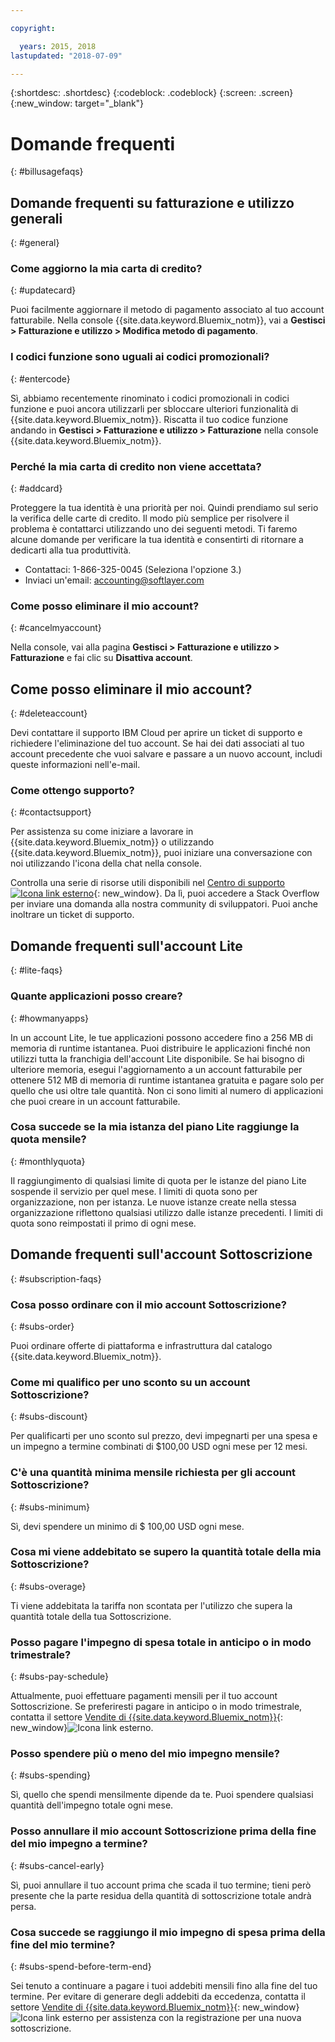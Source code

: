```yaml
---

copyright:

  years: 2015, 2018
lastupdated: "2018-07-09"

---
```


{:shortdesc: .shortdesc}
{:codeblock: .codeblock}
{:screen: .screen}
{:new_window: target="_blank"}

# Domande frequenti
{: #billusagefaqs} 

## Domande frequenti su fatturazione e utilizzo generali
{: #general}

### Come aggiorno la mia carta di credito?
{: #updatecard}

Puoi facilmente aggiornare il metodo di pagamento associato al tuo account fatturabile. Nella console {{site.data.keyword.Bluemix_notm}}, vai a **Gestisci > Fatturazione e utilizzo > Modifica metodo di pagamento**. 

### I codici funzione sono uguali ai codici promozionali? 
{: #entercode}

Sì, abbiamo recentemente rinominato i codici promozionali in codici funzione e puoi ancora utilizzarli per sbloccare ulteriori funzionalità di {{site.data.keyword.Bluemix_notm}}. Riscatta il tuo codice funzione andando in **Gestisci > Fatturazione e utilizzo > Fatturazione** nella console {{site.data.keyword.Bluemix_notm}}. 

### Perché la mia carta di credito non viene accettata?
{: #addcard}

Proteggere la tua identità è una priorità per noi. Quindi prendiamo sul serio la verifica delle carte di credito. Il modo più semplice per risolvere il problema è contattarci utilizzando uno dei seguenti metodi. Ti faremo alcune domande per verificare la tua identità e consentirti di ritornare a dedicarti alla tua produttività. 

   * Contattaci: 1-866-325-0045 (Seleziona l'opzione 3.)
   * Inviaci un'email: accounting@softlayer.com

### Come posso eliminare il mio account?
{: #cancelmyaccount}

Nella console, vai alla pagina **Gestisci > Fatturazione e utilizzo > Fatturazione** e fai clic su **Disattiva account**.

## Come posso eliminare il mio account?
{: #deleteaccount}

Devi contattare il supporto IBM Cloud per aprire un ticket di supporto e richiedere l'eliminazione del tuo account. Se hai dei dati associati al tuo account precedente che vuoi salvare e passare a un nuovo account, includi queste informazioni nell'e-mail.

### Come ottengo supporto?
{: #contactsupport}

Per assistenza su come iniziare a lavorare in {{site.data.keyword.Bluemix_notm}} o utilizzando {{site.data.keyword.Bluemix_notm}}, puoi iniziare una conversazione con noi utilizzando l'icona della chat nella console. 

Controlla una serie di risorse utili disponibili nel [Centro di supporto ![Icona link esterno](../icons/launch-glyph.svg)](https://console.bluemix.net/unifiedsupport/supportcenter){: new_window}. Da lì, puoi accedere a Stack Overflow per inviare una domanda alla nostra community di sviluppatori. Puoi anche inoltrare un ticket di supporto.  

## Domande frequenti sull'account Lite
{: #lite-faqs}

### Quante applicazioni posso creare?
{: #howmanyapps}

In un account Lite, le tue applicazioni possono accedere fino a 256 MB di memoria di runtime istantanea. Puoi distribuire le applicazioni finché non utilizzi tutta la franchigia dell'account Lite disponibile. Se hai bisogno di ulteriore memoria, esegui l'aggiornamento a un account fatturabile per ottenere 512 MB di memoria di runtime istantanea gratuita e pagare solo per quello che usi oltre tale quantità. Non ci sono limiti al numero di applicazioni che puoi creare in un account fatturabile.

### Cosa succede se la mia istanza del piano Lite raggiunge la quota mensile?
{: #monthlyquota}

Il raggiungimento di qualsiasi limite di quota per le istanze del piano Lite sospende il servizio per quel mese. I limiti di quota sono per organizzazione, non per istanza. Le nuove istanze create nella stessa organizzazione riflettono qualsiasi utilizzo dalle istanze precedenti. I limiti di quota sono reimpostati il primo di ogni mese.

## Domande frequenti sull'account Sottoscrizione
{: #subscription-faqs}

### Cosa posso ordinare con il mio account Sottoscrizione? 
{: #subs-order}

Puoi ordinare offerte di piattaforma e infrastruttura dal catalogo {{site.data.keyword.Bluemix_notm}}.

### Come mi qualifico per uno sconto su un account Sottoscrizione? 
{: #subs-discount}

Per qualificarti per uno sconto sul prezzo, devi impegnarti per una spesa e un impegno a termine combinati di $100,00 USD ogni mese per 12 mesi. 

### C'è una quantità minima mensile richiesta per gli account Sottoscrizione? 
{: #subs-minimum}

Sì, devi spendere un minimo di $ 100,00 USD ogni mese.

### Cosa mi viene addebitato se supero la quantità totale della mia Sottoscrizione?
{: #subs-overage}

Ti viene addebitata la tariffa non scontata per l'utilizzo che supera la quantità totale della tua Sottoscrizione.

### Posso pagare l'impegno di spesa totale in anticipo o in modo trimestrale?
{: #subs-pay-schedule}

Attualmente, puoi effettuare pagamenti mensili per il tuo account Sottoscrizione. Se preferiresti pagare in anticipo o in modo trimestrale, contatta il settore [Vendite di {{site.data.keyword.Bluemix_notm}}](https://www.ibm.com/cloud-computing/bluemix/contact-us){: new_window}![Icona link esterno](../icons/launch-glyph.svg).

### Posso spendere più o meno del mio impegno mensile?  
{: #subs-spending}

Sì, quello che spendi mensilmente dipende da te. Puoi spendere qualsiasi quantità dell'impegno totale ogni mese. 

### Posso annullare il mio account Sottoscrizione prima della fine del mio impegno a termine?  
{: #subs-cancel-early}

Sì, puoi annullare il tuo account prima che scada il tuo termine; tieni però presente che la parte residua della quantità di sottoscrizione totale andrà persa. 

### Cosa succede se raggiungo il mio impegno di spesa prima della fine del mio termine?  
{: #subs-spend-before-term-end}

Sei tenuto a continuare a pagare i tuoi addebiti mensili fino alla fine del tuo termine. Per evitare di generare degli addebiti da eccedenza, contatta il settore [Vendite di {{site.data.keyword.Bluemix_notm}}](https://www.ibm.com/cloud-computing/bluemix/contact-us){: new_window}![Icona link esterno](../icons/launch-glyph.svg) per assistenza con la registrazione per una nuova sottoscrizione. 















